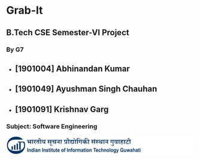 # Grab-It

##  B.Tech CSE Semester-VI Project

### By G7

- 	## [1901004]	Abhinandan Kumar
- 	## [1901049]	Ayushman Singh Chauhan
- 	## [1901091]	Krishnav Garg


### Subject: Software Engineering 

![IIITG LOGO](/grabit/static/grabit/images/iiitg.jpg)
